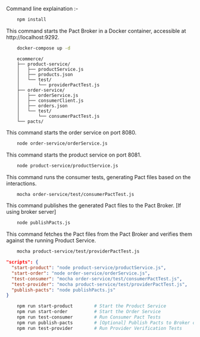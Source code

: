 Command line explaination :-

```bash
    npm install
```

This command starts the Pact Broker in a Docker container, accessible at http://localhost:9292.
```bash
    docker-compose up -d
```

```plaintext
    ecommerce/
    ├── product-service/
    │   ├── productService.js
    │   ├── products.json
    │   └── test/
    │       └── providerPactTest.js
    ├── order-service/
    │   ├── orderService.js
    │   ├── consumerClient.js
    │   ├── orders.json
    │   └── test/
    │       └── consumerPactTest.js
    └── pacts/
```

This command starts the order service on port 8080.
```bash
    node order-service/orderService.js
```

This command starts the product service on port 8081.
```bash
    node product-service/productService.js
```

This command runs the consumer tests, generating Pact files based on the interactions.
```bash
    mocha order-service/test/consumerPactTest.js
```

This command publishes the generated Pact files to the Pact Broker. [If using broker server]
```bash
    node publishPacts.js
```

This command fetches the Pact files from the Pact Broker and verifies them against the running Product Service.
```bash
    mocha product-service/test/providerPactTest.js
```

```json
"scripts": {
  "start-product": "node product-service/productService.js",
  "start-order": "node order-service/orderService.js",
  "test-consumer": "mocha order-service/test/consumerPactTest.js",
  "test-provider": "mocha product-service/test/providerPactTest.js",
  "publish-pacts": "node publishPacts.js"
}
```

```bash
    npm run start-product        # Start the Product Service
    npm run start-order          # Start the Order Service
    npm run test-consumer        # Run Consumer Pact Tests
    npm run publish-pacts        # [Optional] Publish Pacts to Broker only if Broker server is running
    npm run test-provider        # Run Provider Verification Tests
```